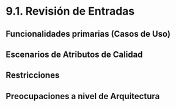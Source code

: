 # 9.1. Revisión de Entradas

## Funcionalidades primarias (Casos de Uso)

## Escenarios de Atributos de Calidad

## Restricciones

## Preocupaciones a nivel de Arquitectura